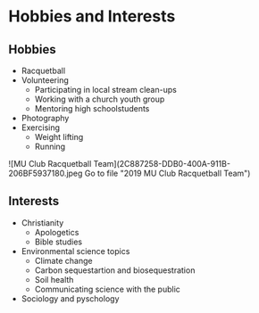 # Hobbies and Interests

## Hobbies
* Racquetball
* Volunteering
  * Participating in local stream clean-ups
  * Working with a church youth group
  * Mentoring high schoolstudents
* Photography
* Exercising
  * Weight lifting
  * Running

![MU Club Racquetball Team](2C887258-DDB0-400A-911B-206BF5937180.jpeg
Go to file "2019 MU Club Racquetball Team")

## Interests
* Christianity
  * Apologetics
  * Bible studies
* Environmental science topics
  * Climate change
  * Carbon sequestartion and biosequestration
  * Soil health
  * Communicating science with the public
* Sociology and pyschology 
